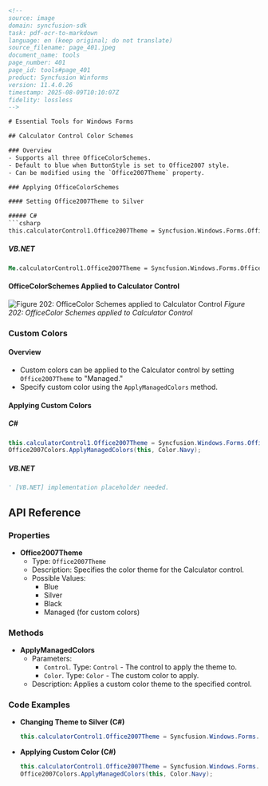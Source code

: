 ```html
<!-- 
source: image
domain: syncfusion-sdk
task: pdf-ocr-to-markdown
language: en (keep original; do not translate)
source_filename: page_401.jpeg
document_name: tools
page_number: 401
page_id: tools#page_401
product: Syncfusion Winforms
version: 11.4.0.26
timestamp: 2025-08-09T10:10:07Z
fidelity: lossless
-->

# Essential Tools for Windows Forms

## Calculator Control Color Schemes

### Overview
- Supports all three OfficeColorSchemes.
- Default to blue when ButtonStyle is set to Office2007 style.
- Can be modified using the `Office2007Theme` property.

### Applying OfficeColorSchemes

#### Setting Office2007Theme to Silver

##### C#
```csharp
this.calculatorControl1.Office2007Theme = Syncfusion.Windows.Forms.Office2007Theme.Silver;
```

##### VB.NET
```vb
Me.calculatorControl1.Office2007Theme = Syncfusion.Windows.Forms.Office2007Theme.Silver
```

#### OfficeColorSchemes Applied to Calculator Control
![Figure 202: OfficeColor Schemes applied to Calculator Control](https://i.imgur.com/QeRp8E3.png)
*Figure 202: OfficeColor Schemes applied to Calculator Control*

### Custom Colors

#### Overview
- Custom colors can be applied to the Calculator control by setting `Office2007Theme` to "Managed."
- Specify custom color using the `ApplyManagedColors` method.

#### Applying Custom Colors

##### C#
```csharp
this.calculatorControl1.Office2007Theme = Syncfusion.Windows.Forms.Office2007Theme.Managed;
Office2007Colors.ApplyManagedColors(this, Color.Navy);
```

##### VB.NET
```vb
' [VB.NET] implementation placeholder needed.
```

## API Reference

### Properties
- **Office2007Theme**
  - Type: `Office2007Theme`
  - Description: Specifies the color theme for the Calculator control.
  - Possible Values:
    - Blue
    - Silver
    - Black
    - Managed (for custom colors)

### Methods
- **ApplyManagedColors**
  - Parameters:
    - `Control`. Type: `Control` - The control to apply the theme to.
    - `Color`. Type: `Color` - The custom color to apply.
  - Description: Applies a custom color theme to the specified control.

### Code Examples

- **Changing Theme to Silver (C#)**
  ```csharp
  this.calculatorControl1.Office2007Theme = Syncfusion.Windows.Forms.Office2007Theme.Silver;
  ```

- **Applying Custom Color (C#)**
  ```csharp
  this.calculatorControl1.Office2007Theme = Syncfusion.Windows.Forms.Office2007Theme.Managed;
  Office2007Colors.ApplyManagedColors(this, Color.Navy);
  ```

<!-- tags: [calculator, color schemes, theming, office2007, custom colors] keywords: [Syncfusion, Windows Forms, Calculator, OfficeColorSchemes, Office2007Theme, ApplyManagedColors, custom color] -->
```
